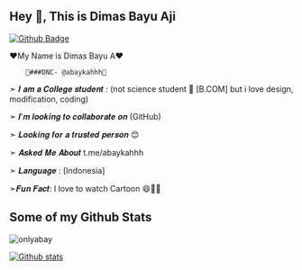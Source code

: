 ## Hey 👋, This is Dimas Bayu Aji
[![Github Badge](https://img.shields.io/badge/-onlyabay-grey?style=flat&logo=github&logoColor=white&link=https://github.com/onlyabay/)](https://www.github.com/onlyabay/) <p align='left'>❤️My Name is Dimas Bayu A❤️

        🔵###DNC- @abaykahhh🔵

➣ 𝑰 𝒂𝒎 𝒂 𝑪𝒐𝒍𝒍𝒆𝒈𝒆 𝒔𝒕𝒖𝒅𝒆𝒏𝒕 : (not science student 🙁 [B.COM] but i love design, modification, coding)

➣ 𝑰’𝒎 𝒍𝒐𝒐𝒌𝒊𝒏𝒈 𝒕𝒐 𝒄𝒐𝒍𝒍𝒂𝒃𝒐𝒓𝒂𝒕𝒆 𝒐𝒏 (GitHub)

➣ 𝑳𝒐𝒐𝒌𝒊𝒏𝒈 𝒇𝒐𝒓 𝒂 𝒕𝒓𝒖𝒔𝒕𝒆𝒅 𝒑𝒆𝒓𝒔𝒐𝒏 😊

➣ 𝑨𝒔𝒌𝒆𝒅 𝑴𝒆 𝑨𝒃𝒐𝒖𝒕 t.me/abaykahhh

➣ 𝑳𝒂𝒏𝒈𝒖𝒂𝒈𝒆 : [Indonesia]

➣𝑭𝒖𝒏 𝑭𝒂𝒄𝒕: I love to watch Cartoon 😄🤩🤩</p>
## Some of my Github Stats
<p align=left> <img src=https://komarev.com/ghpvc/?username=onlyabay alt=onlyabay /> </p>

[![Github stats](https://github-readme-stats.vercel.app/api?username=onlyabay&show_icons=true&include_all_commits=true)](https://github.com/onlyabay/github-readme-stats)
